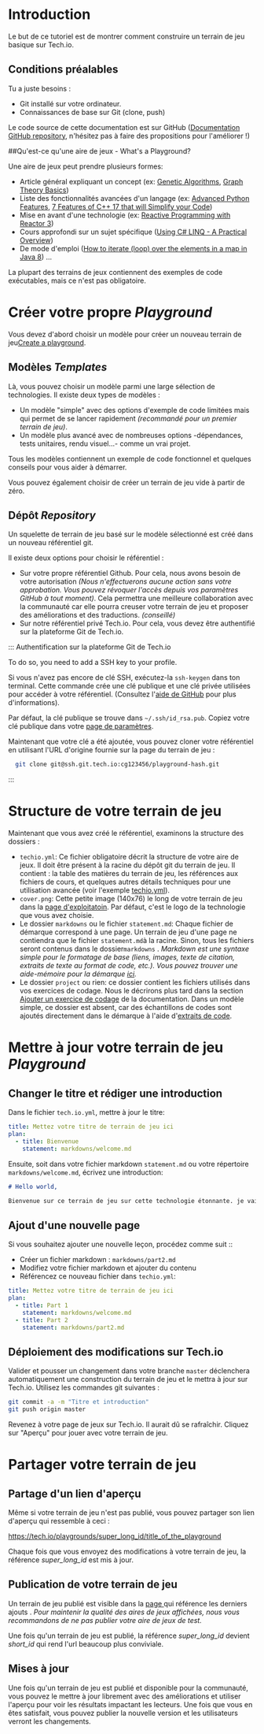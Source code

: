 # Introduction

Le but de ce tutoriel est de montrer comment construire un terrain de jeu basique sur Tech.io.

## Conditions préalables

Tu a juste besoins :
- Git installé sur votre ordinateur.
- Connaissances de base sur Git (clone, push)

Le code source de cette documentation est sur GitHub  ([Documentation GitHub repository](https://github.com/TechDotIO/techio-documentation), n'hésitez pas à faire des propositions pour l'améliorer !)

##Qu'est-ce qu'une aire de jeux - What's a Playground?

Une aire de jeux peut prendre plusieurs formes:

- Article général expliquant un concept (ex: [Genetic Algorithms](https://tech.io/playgrounds/334/genetic-algorithms), [Graph Theory Basics](https://tech.io/playgrounds/5470/graph-theory-basics-engesp))
- Liste des fonctionnalités avancées d'un langage (ex: [Advanced Python Features](https://tech.io/playgrounds/500/advanced-python-features), [7 Features of C++ 17 that will Simplify your Code](https://tech.io/playgrounds/2205/7-features-of-c17-that-will-simplify-your-code))
- Mise en avant d'une technologie (ex: [Reactive Programming with Reactor 3](https://tech.io/playgrounds/929/reactive-programming-with-reactor-3))
- Cours approfondi sur un sujet spécifique ([Using C# LINQ - A Practical Overview](https://tech.io/playgrounds/213/using-c-linq---a-practical-overview))
- De mode d'emploi ([How to iterate (loop) over the elements in a map in Java 8](https://tech.io/playgrounds/5048/how-to-iterate-loop-over-the-elements-in-a-map-in-java-8))
...

La plupart des terrains de jeux contiennent des exemples de code exécutables, mais ce n'est pas obligatoire. 

# Créer votre propre *Playground*

 Vous devez d'abord choisir un modèle pour créer un nouveau terrain de jeu[Create a playground](/new-playground). 

## Modèles *Templates*

Là, vous pouvez choisir un modèle parmi une large sélection de technologies. Il existe deux types de modèles :
- Un modèle "simple" avec des options d'exemple de code limitées mais qui permet de se lancer rapidement *(recommandé pour un premier terrain de jeu)*.
- Un modèle plus avancé avec de nombreuses options -dépendances, tests unitaires, rendu visuel...- comme un vrai projet.

Tous les modèles contiennent un exemple de code fonctionnel et quelques conseils pour vous aider à démarrer.

Vous pouvez également choisir de créer un terrain de jeu vide à partir de zéro.

## Dépôt *Repository*

Un squelette de terrain de jeu basé sur le modèle sélectionné est créé dans un nouveau référentiel git.

Il existe deux options pour choisir le référentiel :
- Sur votre propre référentiel Github. Pour cela, nous avons besoin de votre autorisation *(Nous n'effectuerons aucune action sans votre approbation. Vous pouvez révoquer l'accès depuis vos paramètres GitHub à tout moment)*. Cela permettra une meilleure collaboration avec la communauté car elle pourra creuser votre terrain de jeu et proposer des améliorations et des traductions. *(conseillé)*
- Sur notre référentiel privé Tech.io. Pour cela, vous devez être authentifié sur la plateforme Git de Tech.io. 

::: Authentification sur la plateforme Git de Tech.io

To do so, you need to add a SSH key to your profile.

Si vous n'avez pas encore de clé SSH, exécutez-la `ssh-keygen` dans ton terminal. Cette commande crée une clé publique et une clé privée utilisées pour accéder à votre référentiel. (Consultez l'[aide de GitHub](https://help.github.com/articles/generating-a-new-ssh-key-and-adding-it-to-the-ssh-agent) pour plus d'informations).

Par défaut, la clé publique se trouve dans  `~/.ssh/id_rsa.pub`. Copiez votre clé publique dans votre [page de paramètres](/settings/ssh).

Maintenant que votre clé a été ajoutée, vous pouvez cloner votre référentiel en utilisant l'URL d'origine fournie sur la page du terrain de jeu :

```bash
  git clone git@ssh.git.tech.io:cg123456/playground-hash.git
```

:::

# Structure de votre terrain de jeu
Maintenant que vous avez créé le référentiel, examinons la structure des dossiers :
- `techio.yml`: Ce fichier obligatoire décrit la structure de votre aire de jeux. Il doit être présent à la racine du dépôt git du terrain de jeu. Il contient : la table des matières du terrain de jeu, les références aux fichiers de cours, et quelques autres détails techniques pour une utilisation avancée (voir l'exemple [techio.yml](/reference/reference-techioyml.md)).
- `cover.png`: Cette petite image (140x76) le long de votre terrain de jeu dans la [page d'exploitatoin](https://tech.io/explore). Par défaut, c'est le logo de la technologie que vous avez choisie.
- Le dossier `markdowns` ou le fichier `statement.md`: Chaque fichier de démarque correspond à une page. Un terrain de jeu d'une page ne contiendra que le fichier `statement.md`à la racine. Sinon, tous les fichiers seront contenus dans le dossier`markdowns` .
*Markdown est une syntaxe simple pour le formatage de base (liens, images, texte de citation, extraits de texte au format de code, etc.). Vous pouvez trouver une aide-mémoire pour la démarque [ici](https://github.com/adam-p/markdown-here/wiki/Markdown-Cheatsheet).*
- Le dossier `project` ou rien: ce dossier contient les fichiers utilisés dans vos exercices de codage. Nous le décrirons plus tard dans la section [Ajouter un exercice de codage](/getting%20started/tutorial-3-coding-exercise.md) de la documentation.  Dans un modèle simple, ce dossier est absent, car des échantillons de codes sont ajoutés directement dans le démarque à l'aide d'[extraits de code](/markdown/markdown-snippet.md).

# Mettre à jour votre terrain de jeu *Playground*

## Changer le titre et rédiger une introduction

Dans le fichier `tech.io.yml`, mettre à jour le titre:

```yml
title: Mettez votre titre de terrain de jeu ici
plan:
  - title: Bienvenue
    statement: markdowns/welcome.md
```
Ensuite, soit dans votre fichier markdown `statement.md` ou votre répertoire `markdowns/welcome.md`, écrivez une introduction:

```markdown
# Hello world,

Bienvenue sur ce terrain de jeu sur cette technologie étonnante. je vais te montrer comment utiliser le langage de balisage Markdown ...
```

## Ajout d'une nouvelle page
Si vous souhaitez ajouter une nouvelle leçon, procédez comme suit ::

- Créer un fichier markdown : `markdowns/part2.md`
- Modifiez votre fichier markdown et ajouter du contenu
- Référencez ce nouveau fichier dans `techio.yml`:

```yml
title: Mettez votre titre de terrain de jeu ici
plan:
  - title: Part 1
    statement: markdowns/welcome.md
  - title: Part 2
    statement: markdowns/part2.md
```

## Déploiement des modifications sur Tech.io

Valider et pousser un changement dans votre branche `master` déclenchera automatiquement une construction du terrain de jeu et le mettra à jour sur Tech.io. Utilisez les commandes git suivantes :

```bash
git commit -a -m "Titre et introduction"
git push origin master
```

Revenez à votre page de jeux sur Tech.io. Il aurait dû se rafraîchir. Cliquez sur "Aperçu" pour jouer avec votre terrain de jeu.


# Partager votre terrain de jeu

## Partage d'un lien d'aperçu

Même si votre terrain de jeu n'est pas publié, vous pouvez partager son lien d'aperçu qui ressemble à ceci :

https://tech.io/playgrounds/super_long_id/title_of_the_playground

Chaque fois que vous envoyez des modifications à votre terrain de jeu, la référence *super_long_id* est mis à jour.
## Publication de votre terrain de jeu

Un terrain de jeu publié est visible dans la [page ](https://tech.io/explore/latest) qui référence les derniers ajouts . *Pour maintenir la qualité des aires de jeux affichées, nous vous recommandons de ne pas publier votre aire de jeux de test.*

Une fois qu'un terrain de jeu est publié, la référence *super_long_id* devient *short_id* qui rend l'url beaucoup plus conviviale.

## Mises à jour

Une fois qu'un terrain de jeu est publié et disponible pour la communauté, vous pouvez le mettre à jour librement avec des améliorations et utiliser l'aperçu pour voir les résultats impactant les lecteurs. Une fois que vous en êtes satisfait, vous pouvez publier la nouvelle version et les utilisateurs verront les changements.
